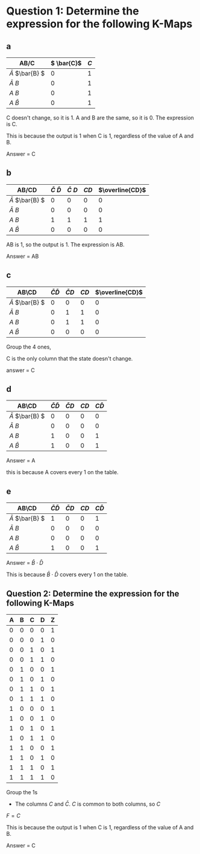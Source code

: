 # Question 1: Determine the expression for the following K-Maps

## a

| AB/C                      | $ \bar{C}$ | $C$ |
| ------------------------- | ------------ | ----- |
| $\bar {A}$ $\bar{B} $ | 0            | 1     |
| $\bar {A}$ $B$        | 0            | 1     |
| $A$ $B$               | 0            | 1     |
| $A$ $\bar {B}$        | 0            | 1     |

C doesn't change, so it is 1. A and B are the same, so it is 0. The expression is C.

This is because the output is 1 when C is 1, regardless of the value of A and B.

Answer = C

## b

| AB/CD                     | $\bar{C}$ $\bar{D}$ | $\bar{C}$ $D$ | $CD$ | $\overline{CD}$ |
| ------------------------- | ----------------------- | ----------------- | ------ | ----------------- |
| $\bar {A}$ $\bar{B} $ | 0                       | 0                 | 0      | 0                 |
| $\bar {A}$ $B$        | 0                       | 0                 | 0      | 0                 |
| $A$ $B$               | 1                       | 1                 | 1      | 1                 |
| $A$ $\bar {B}$        | 0                       | 0                 | 0      | 0                 |

AB is 1, so the output is 1. The expression is AB.

Answer = AB

## c

| AB\CD                     | $\bar{C}\bar{D}$ | $\bar{C}D$ | $CD$ | $\overline{CD}$ |
| ------------------------- | ------------------ | ------------ | ------ | ----------------- |
| $\bar {A}$ $\bar{B} $ | 0                  | 0            | 0      | 0                 |
| $\bar {A}$ $B$        | 0                  | 1            | 1      | 0                 |
| $A$ $B$               | 0                  | 1            | 1      | 0                 |
| $A$ $\bar {B}$        | 0                  | 0            | 0      | 0                 |

Group the 4 ones,

C is the only column that the state doesn't change.

answer = C

## d

| AB\CD                     | $\bar{C}\bar{D}$ | $\bar{C}D$ | $CD$ | $C\bar{D}$ |
| ------------------------- | ------------------ | ------------ | ------ | ------------ |
| $\bar {A}$ $\bar{B} $ | 0                  | 0            | 0      | 0            |
| $\bar {A}$ $B$        | 0                  | 0            | 0      | 0            |
| $A$ $B$               | 1                  | 0            | 0      | 1            |
| $A$ $\bar {B}$        | 1                  | 0            | 0      | 1            |

Answer = A

this is because A covers every 1 on the table.

## e

| AB\CD                     | $\bar{C}\bar{D}$ | $\bar{C}D$ | $CD$ | $C\bar{D}$ |
| ------------------------- | ------------------ | ------------ | ------ | ------------ |
| $\bar {A}$ $\bar{B} $ | 1                  | 0            | 0      | 1            |
| $\bar {A}$ $B$        | 0                  | 0            | 0      | 0            |
| $A$ $B$               | 0                  | 0            | 0      | 0            |
| $A$ $\bar {B}$        | 1                  | 0            | 0      | 1            |


Answer = $\bar{B} \cdot \bar{D}$

This is because $\bar{B} \cdot \bar{D}$ covers every 1 on the table.

## Question 2: Determine the expression for the following K-Maps

| A | B | C | D | Z |
| - | - | - | - | - |
| 0 | 0 | 0 | 0 | 1 |
| 0 | 0 | 0 | 1 | 0 |
| 0 | 0 | 1 | 0 | 1 |
| 0 | 0 | 1 | 1 | 0 |
| 0 | 1 | 0 | 0 | 1 |
| 0 | 1 | 0 | 1 | 0 |
| 0 | 1 | 1 | 0 | 1 |
| 0 | 1 | 1 | 1 | 0 |
| 1 | 0 | 0 | 0 | 1 |
| 1 | 0 | 0 | 1 | 0 |
| 1 | 0 | 1 | 0 | 1 |
| 1 | 0 | 1 | 1 | 0 |
| 1 | 1 | 0 | 0 | 1 |
| 1 | 1 | 0 | 1 | 0 |
| 1 | 1 | 1 | 0 | 1 |
| 1 | 1 | 1 | 1 | 0 |

Group the 1s

- The columns $C$ and $\bar{C}$.  $C$ is common to both columns, so $C$

$F = C$

This is because the output is 1 when C is 1, regardless of the value of A and B.

Answer = C
